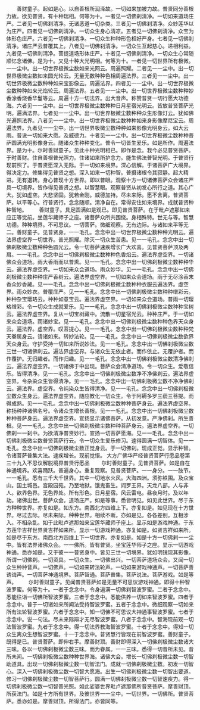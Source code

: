 <!-- { "loadSidebar": true } -->
　　善财童子。起如是心。以自善根所润泽故。一切如来加被力故。普贤同分善根力故。欲见普贤。有十种瑞相。何等为十。一者见一切佛刹清净。一切如来道场庄严。二者见一切佛刹清净。无诸恶道一切杂类。三者见一切佛刹清净。众妙莲华以为庄严。四者见一切佛刹清净。一切众生身心清凉。五者见一切佛刹清净。众宝为体形色庄严。六者见一切佛刹清净。一切众生种种形色相好严身。七者见一切佛刹清净。诸庄严云普覆其上。八者见一切佛刹清净。一切众生互起慈心。递相利益。九者见一切佛刹清净。菩提道场形体庄严。十者见一切佛刹清净。一切众生心常随顺忆念诸佛。是为十。又见十种大光明相。何等为十。一者见一切世界所有极微。一一尘中。出一切世界极微尘数如来光网云。周遍照耀。二者见一一尘中。出一切世界极微尘数如来圆光轮云。无量无数种种色相周遍法界。三者见一一尘中。出一切世界极微尘数种种如来宝影像云。周遍法界。四者见一一尘中。出一切世界极微尘数种种如来光焰轮云。周遍法界。五者见一一尘中。出一切世界极微尘数种种妙香涂香烧香华鬘等云。周遍十方一切法界。出大音声。称赞普贤一切行愿大功德海。六者见一一尘中。出一切世界极微尘数种种日月星宿光明云。皆放普贤菩萨光明。遍满法界。七者见一一尘中。出一切世界极微尘数种种众生形像灯云。犹如佛光遍照法界。八者见一一尘中。出一切世界极微尘数种种如来身影像摩尼宝云。周遍法界。九者见一一尘中。出一切世界极微尘数种种如来影像光明身云。如大云雨。普说一切如来大愿。及威德力。十者见一一尘中。出一切世界极微尘数种种菩萨圆满光明影像身云。随诸众生种种变化。普令一切皆生爱乐。如是所作。周遍法界。是为十。尔时善财童子。见此十种光明相已。即作是念。我今必见普贤菩萨。于时善财。住自善根普光照力。住诸如来所护念力。能生佛法普智光明。于普贤行现前照了。于普贤愿深入无际。于一切如来境界。深心信解。于诸菩萨广大境界。得决定力。修集得见普贤之想。深入如来一切种智。普摄诸根令其寂静。起大精进。无有退转。身心普现十方世界。即以普眼。观察十方一切诸佛菩萨众会诸庄严具一切境界。皆作得见普贤之想。以智慧眼。观察普贤从初发心所行之道。其心广大。犹如虚空。大悲坚固。犹若金刚。威德加持。尽未来际。愿不舍离。普贤菩萨。以平等心。行普贤行。念念随顺。清净自在。常得安住如来境界。成就普贤种种智地。
　　善财童子。具足圆满如是观已。即见普贤菩萨。在于毗卢遮那如来应正等觉前。坐莲华藏师子之座。诸菩萨众所共围绕。身相殊特。世无与等。智慧功德。种种境界。不可思议。一切菩萨。微细观察。无有边际。与诸如来平等无二。善财童子。见普贤身。一一毛孔。念念中出一切世界极微尘数种种光明云。遍法界虚空界一切世界。普光照耀。除灭一切众生苦患。见一一毛孔。念念中出一切佛刹极微尘数种种色圆光云。令一切菩萨速疾增长广大欢喜。见普贤菩萨顶及两肩。一一毛孔。念念中出一切佛刹极微尘数种种色香焰云。遍法界虚空界。一切诸佛众会道场。雨大香雨而以普熏。见一一毛孔。念念中出一切佛刹极微尘数种种华云。遍法界虚空界。一切如来众会道场。雨众妙华。见一一毛孔。念念中出一切佛刹极微尘数种种庄严香树云。遍法界虚空界。一切如来众会道场。雨于无尽涂香末香众妙香藏。见一一毛孔。念念中出一切佛刹极微尘数种种衣服云遍法界。虚空界。雨众妙衣。普覆庄严。见一一毛孔。念念中出一切佛刹极微尘数种种缯彩云。种种杂宝璎珞云。种种如意宝云。遍法界虚空界。一切如来众会道场。普雨一切璎珞缯彩。令一切众生成就爱乐。见一一毛孔。念念中出一切佛刹极微尘数种种宝树云。遍法界虚空界。复从一切宝树藏中。流散一切星宿光云。种种庄严。于一切如来众会道场。雨诸妙宝。见一一毛孔。念念中出一切佛刹极微尘数种种色界天众身云。遍法界。虚空界。叹菩提心。见一一毛孔。念念中出一切佛刹极微尘数种种梵天眷属身云。请诸如来。转妙法轮。见一一毛孔。念念中出一切佛刹极微尘数欲界天众身云。守护受持一切如来所说妙法。见一一毛孔。念念中出一切佛刹极微尘数三世一切诸佛刹云。遍法界虚空界。与诸众生无依止者。而作依止。无覆护者。而作覆护。无归趣者。而作归趣。见一一毛孔。念念中出一切佛刹极微尘数清净佛刹云。遍法界虚空界。一切诸佛于中出现。菩萨众会清净道场。令一切众生。爱敬信乐。皆得清净。见一一毛孔。念念中出一切佛刹极微尘数净不净佛刹云。遍法界虚空界。令杂染众生皆得清净。见一一毛孔。念念中出一切佛刹极微尘数不净净佛刹云。遍法界。虚空界。令纯染众生皆得清净。见一一毛孔。念念中出一切佛刹极微尘数众生身云。遍法界虚空界。随应教化一切众生。令于阿耨多罗三藐三菩提。而得成熟。见一一毛孔。念念中出一切佛刹极微尘数种种菩萨身云。遍法界虚空界。称扬种种诸佛名号。令诸众生增长善根。见一一毛孔。念念中出一切佛刹极微尘数种种菩萨身云。遍法界虚空界。宣扬显示诸佛菩萨。从初发意。严净佛刹。所生善根。见一一毛孔。念念中出一切佛刹极微尘数种种菩萨身云。遍法界虚空界。一切佛刹一一刹中。为欲清净普贤妙行。宣扬一切菩萨愿海。见一一毛孔。念念中出一切佛刹极微尘数普贤菩萨行云。令一切众生爱乐修习。速得圆满一切智体。见一一毛孔。念念中出一切佛刹极微尘数正觉身云。于一切佛刹。现成正觉。显示种智。令诸菩萨普集大法。速疾增长。现前觉悟。
大方广佛华严经普贤菩萨行愿品卷第三十九入不思议解脱境界普贤行愿品
　　尔时善财童子。见普贤菩萨。如是自在神通境界。欢喜踊跃。普遍身心。重复观察。见普贤菩萨。一一身分。一一肢节。一一毛孔。悉有三千大千世界。其中一切地水火风。大海四洲。须弥铁围。及众宝山。国土城邑。宫殿园苑。乃至地狱。饿鬼畜生。阎罗王界。天龙八部。人与非人。欲界色界。无色界处。所有形色。日月星宿。风云雷电。昼夜月时。及以年劫。诸佛出世。菩萨众会。道场庄严。如是等事。悉皆明见。如见此世界。尽于东方种种世界。亦复如是。如东方。南西北方四维上下。亦复如是。如见现在十方世界。尽过去际。尽未来际。种种世界。相续不断。亦如是见。各各差别。互相涉入。不相杂乱。如于此毗卢遮那如来宝莲华藏师子座上。显示如是游戏神通。于东方莲华吉祥世界贤吉祥如来所。显示一切游戏神通。亦复如是。如贤吉祥如来所。如是尽于东方。南西北方四维上下一切世界。亦复如是。如是十方一切佛刹一一尘中。皆有法界诸佛众会。一一佛所。皆有普贤。坐宝莲华师子之座。显示一切游戏神通。悉亦如是。又于彼一一普贤身中。皆见三世一切境界。犹如明镜现其影像。所谓一切佛刹。一切资具。一切众生。一切佛出兴。一切菩萨道场众会。又闻一切众生种种音声。一切佛声。一切如来转法轮声。一切如来游戏神通声。一切菩萨善诱诲声。一切菩萨神通境界。菩萨智通。菩萨普集。菩萨说法。菩萨游戏。如是等声。
　　尔时善财童子。见闻普贤菩萨如是无量不可思议游戏神通。即得十种智波罗蜜。何等为十。一者于念念中。令身遍满一切佛刹智波罗蜜。二者于念念中。悉能往诣一切佛所智波罗蜜。三者于念念中。悉能供养一切如来智波罗蜜。四者于念念中。普于一切诸如来所闻法受持智波罗蜜。五者于念念中。微细观察一切如来所有法轮智波罗蜜。六者于念念中。知一切佛不可思议大神通事智波罗蜜。七者于念念中。说一句法。尽未来际辩才无尽智波罗蜜。八者于念念中。智海现前观一切法智波罗蜜。九者于念念中。得一切法界教海智波罗蜜。十者于念念中。得知一切众生离众生想智波罗蜜。十一于念念中。普贤慧行皆现在前智波罗蜜。善财童子。既得是已。普贤菩萨。即伸右手。摩善财顶。善财即得深入一切佛刹极微尘数诸大三昧。各以一切佛刹极微尘数三昧。而为眷属。一一三昧。悉得一切昔所未见。昔所未闻。一切佛刹极微尘数种种世界海。诸佛大会。增长一切佛刹极微尘数一切智助道具。出现一切佛刹极微尘数一切智法门。成就一切佛刹极微尘数。初发一切智心。深入一切佛刹极微尘数一切智大愿海。出生一切佛刹极微尘数一切智出要道。修习一切佛刹极微尘数一切智菩萨行。圆满一切佛刹极微尘数一切智速疾力。得一切佛刹极微尘数一切智普光照。如此娑婆世界毗卢遮那佛所普贤菩萨。摩善财顶。所获法门。如是十方所有世界。及彼世界一一尘中。一切世界。一切佛所。普贤菩萨。悉亦如是。摩善财顶。所得法门。亦皆同等。
